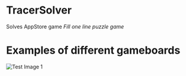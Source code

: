 TracerSolver
======================================================================================================================
Solves AppStore game *Fill one line puzzle game*

Examples of different gameboards
==================
![Test Image 1](https://lh3.googleusercontent.com/oVIAmiNUH4y-mTvNIRhseJ8JNKEDB6WNr8-FNYRTV7178vnpDs0KONHes4MxyqNF_kw)
